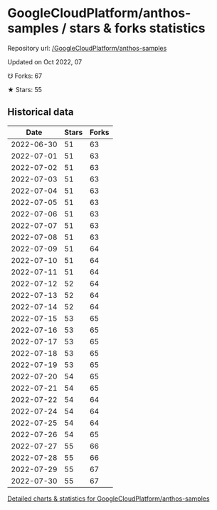 # GoogleCloudPlatform/anthos-samples / stars & forks statistics

Repository url: [/GoogleCloudPlatform/anthos-samples](https://github.com/GoogleCloudPlatform/anthos-samples)

Updated on Oct 2022, 07

☋ Forks: 67

★ Stars: 55

## Historical data
| Date | Stars | Forks |
|------|-------|-------|
| 2022-06-30 | 51 | 63 | 
| 2022-07-01 | 51 | 63 | 
| 2022-07-02 | 51 | 63 | 
| 2022-07-03 | 51 | 63 | 
| 2022-07-04 | 51 | 63 | 
| 2022-07-05 | 51 | 63 | 
| 2022-07-06 | 51 | 63 | 
| 2022-07-07 | 51 | 63 | 
| 2022-07-08 | 51 | 63 | 
| 2022-07-09 | 51 | 64 | 
| 2022-07-10 | 51 | 64 | 
| 2022-07-11 | 51 | 64 | 
| 2022-07-12 | 52 | 64 | 
| 2022-07-13 | 52 | 64 | 
| 2022-07-14 | 52 | 64 | 
| 2022-07-15 | 53 | 65 | 
| 2022-07-16 | 53 | 65 | 
| 2022-07-17 | 53 | 65 | 
| 2022-07-18 | 53 | 65 | 
| 2022-07-19 | 53 | 65 | 
| 2022-07-20 | 54 | 65 | 
| 2022-07-21 | 54 | 65 | 
| 2022-07-22 | 54 | 64 | 
| 2022-07-24 | 54 | 64 | 
| 2022-07-25 | 54 | 64 | 
| 2022-07-26 | 54 | 65 | 
| 2022-07-27 | 55 | 66 | 
| 2022-07-28 | 55 | 66 | 
| 2022-07-29 | 55 | 67 | 
| 2022-07-30 | 55 | 67 | 


[Detailed charts & statistics for GoogleCloudPlatform/anthos-samples](https://reviewgithub.com/rep/GoogleCloudPlatform/anthos-samples)
